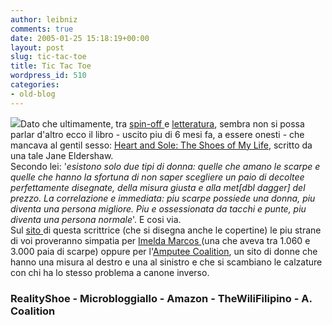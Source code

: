 ```yaml
---
author: leibniz
comments: true
date: 2005-01-25 15:18:19+00:00
layout: post
slug: tic-tac-toe
title: Tic Tac Toe
wordpress_id: 510
categories:
- old-blog
---
```


![](http://www.eldershaw.com/media/cover.gif)Dato che ultimamente, tra [spin-off ](http://realityshoe.splinder.com/)e [letteratura](http://www.iftf.it/yellowblog/archivio.asp?month=2005/01#1498), sembra non si possa parlar d'altro ecco il libro - uscito piu di 6 mesi fa, a essere onesti - che mancava al gentil sesso: [Heart and Sole: The Shoes of My Life](http://www.amazon.com/exec/obidos/ASIN/0312323042/ref=nosim/edazzlenet-20/103-9841243-6650229?dev-t=08FC0AFA9SSP0BEHY8G2), scritto da una tale Jane Eldershaw.   
Secondo lei: '_esistono
solo due tipi di donna: quelle che amano le scarpe e quelle che hanno
la sfortuna di non saper scegliere un paio di decoltee perfettamente
disegnate, della misura giusta e alla met[dbl dagger] del prezzo. La correlazione
e immediata: piu scarpe possiede una donna, piu diventa una persona
migliore. Piu e ossessionata da tacchi e punte, piu diventa una persona
normale_'. E cosi via.   
Sul [sito ](http://www.eldershaw.com/)di questa scrittrice (che si disegna anche le copertine) le piu strane di voi proveranno simpatia per [Imelda Marcos ](http://www.thewilyfilipino.com/imelda.htm)(una che aveva tra 1.060 e 3.000 paia di scarpe) oppure per l'[Amputee Coalition](http://www.amputee-coalition.org/fact_sheets/oddshoe.html),
un sito di donne che hanno una misura al destro e una al sinistro e che
si scambiano le calzature con chi ha lo stesso problema a canone
inverso. 




### RealityShoe - Microbloggiallo - Amazon - TheWiliFilipino - A. Coalition
